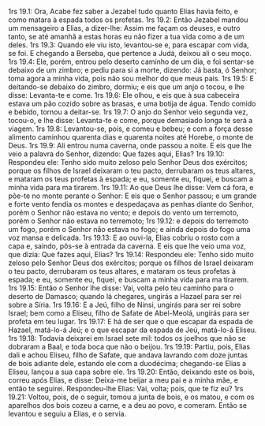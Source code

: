1rs 19.1: Ora, Acabe fez saber a Jezabel tudo quanto Elias havia feito, e como matara à espada todos os profetas.
1rs 19.2: Então Jezabel mandou um mensageiro a Elias, a dizer-lhe: Assim me façam os deuses, e outro tanto, se até amanhã a estas horas eu não fizer a tua vida como a de um deles.
1rs 19.3: Quando ele viu isto, levantou-se e, para escapar com vida, se foi. E chegando a Berseba, que pertence a Judá, deixou ali o seu moço.
1rs 19.4: Ele, porém, entrou pelo deserto caminho de um dia, e foi sentar-se debaixo de um zimbro; e pediu para si a morte, dizendo: Já basta, ó Senhor; toma agora a minha vida, pois não sou melhor do que meus pais.
1rs 19.5: E deitando-se debaixo do zimbro, dormiu; e eis que um anjo o tocou, e lhe disse: Levanta-te e come.
1rs 19.6: Ele olhou, e eis que à sua cabeceira estava um pão cozido sobre as brasas, e uma botija de água. Tendo comido e bebido, tornou a deitar-se.
1rs 19.7: O anjo do Senhor veio segunda vez, tocou-o, e lhe disse: Levanta-te e come, porque demasiado longa te será a viagem.
1rs 19.8: Levantou-se, pois, e comeu e bebeu; e com a força desse alimento caminhou quarenta dias e quarenta noites até Horebe, o monte de Deus.
1rs 19.9: Ali entrou numa caverna, onde passou a noite. E eis que lhe veio a palavra do Senhor, dizendo: Que fazes aqui, Elias?
1rs 19.10: Respondeu ele: Tenho sido muito zeloso pelo Senhor Deus dos exércitos; porque os filhos de Israel deixaram o teu pacto, derrubaram os teus altares, e mataram os teus profetas à espada; e eu, somente eu, fiquei, e buscam a minha vida para ma tirarem.
1rs 19.11: Ao que Deus lhe disse: Vem cá fora, e põe-te no monte perante o Senhor: E eis que o Senhor passou; e um grande e forte vento fendia os montes e despedaçava as penhas diante do Senhor, porém o Senhor não estava no vento; e depois do vento um terremoto, porém o Senhor não estava no terremoto;
1rs 19.12: e depois do terremoto um fogo, porém o Senhor não estava no fogo; e ainda depois do fogo uma voz mansa e delicada.
1rs 19.13: E ao ouvi-la, Elias cobriu o rosto com a capa e, saindo, pôs-se à entrada da caverna. E eis que lhe veio uma voz, que dizia: Que fazes aqui, Elias?
1rs 19.14: Respondeu ele: Tenho sido muito zeloso pelo Senhor Deus dos exércitos; porque os filhos de Israel deixaram o teu pacto, derrubaram os teus altares, e mataram os teus profetas à espada; e eu, somente eu, fiquei, e buscam a minha vida para ma tirarem.
1rs 19.15: Então o Senhor lhe disse: Vai, volta pelo teu caminho para o deserto de Damasco; quando lá chegares, ungirás a Hazael para ser rei sobre a Síria.
1rs 19.16: E a Jeú, filho de Ninsi, ungirás para ser rei sobre Israel; bem como a Eliseu, filho de Safate de Abel-Meolá, ungirás para ser profeta em teu lugar.
1rs 19.17: E há de ser que o que escapar da espada de Hazael, matá-lo-á Jeú; e o que escapar da espada de Jeú, matá-lo-á Eliseu.
1rs 19.18: Todavia deixarei em Israel sete mil: todos os joelhos que não se dobraram a Baal, e toda boca que não o beijou.
1rs 19.19: Partiu, pois, Elias dali e achou Eliseu, filho de Safate, que andava lavrando com doze juntas de bois adiante dele, estando ele com a duodécima; chegando-se Elias a Eliseu, lançou a sua capa sobre ele.
1rs 19.20: Então, deixando este os bois, correu após Elias, e disse: Deixa-me beijar a meu pai e a minha mãe, e então te seguirei. Respondeu-lhe Elias: Vai, volta; pois, que te fiz eu?
1rs 19.21: Voltou, pois, de o seguir, tomou a junta de bois, e os matou, e com os aparelhos dos bois cozeu a carne, e a deu ao povo, e comeram. Então se levantou e seguiu a Elias, e o servia.
